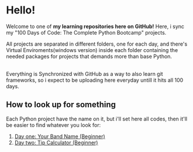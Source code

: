  <h1>Hello!</h1>

Welcome to one of <strong>my learning repositories here on GitHub!</strong> Here, i sync my "100 Days of Code: The Complete Python Bootcamp" projects. <br>

All projects are separated in different folders, one for each day, and there's Virtual Enviroments(windows version) inside each folder containing the needed packages for projects that demands more than base Python.<br>
<br>

Everything is Synchronized with GitHub as a way to also learn git frameworks, so i expect to be uploading here everyday untill it hits all 100 days.

<h2>How to look up for something</h2>

Each Python project have the name on it, but i'll set here all codes, then it'll be easier to find whatever you look for:

<ol>
	<li> <a href="https://github.com/antonio-pilan/Curso---100-Days-of-code/tree/main/Day%201%20-%20Your%20band%20name">Day one: Your Band Name (Beginner) </a></li>
	<li> <a href="https://github.com/antonio-pilan/Curso---100-Days-of-code/tree/main/Day%202%20-%20Tip%20Calulator">Day two: Tip Calculator (Beginner) </a></li>
</ol>